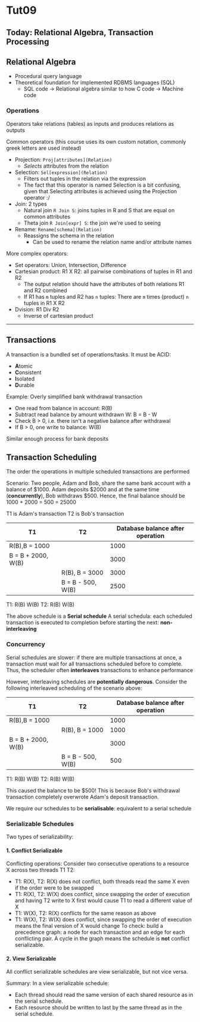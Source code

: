 # Tut09

## Today: Relational Algebra, Transaction Processing

## Relational Algebra

- Procedural query language
- Theoretical foundation for implemented RDBMS languages (SQL)
  - SQL code -> Relational algebra similar to how C code -> Machine code

### Operations

Operators take relations (tables) as inputs and produces relations as outputs

Common operators (this course uses its own custom notation, commonly greek letters are used instead)

- Projection: `Proj[attributes](Relation)`
  - _Selects_ attributes from the relation
- Selection: `Sel[expression](Relation)`
  - Filters out tuples in the relation via the expression
  - The fact that this operator is named Selection is a bit confusing, given that Selecting attributes is achieved using the Projection operator :/
- Join: 2 types
    - Natural join `R Join S`: joins tuples in R and S that are equal on common attributes
    - Theta join `R Join[expr] S`: the join we're used to seeing
- Rename: `Rename[schema](Relation)`
  - Reassigns the schema in the relation
    - Can be used to rename the relation name and/or attribute names

More complex operators:

- Set operators: Union, Intersection, Difference
- Cartesian product: R1 X R2: all pairwise combinations of tuples in R1 and R2
    - The output relation should have the attributes of both relations R1 and R2 combined
    - If R1 has `m` tuples and R2 has `n` tuples: There are `m` times (product) `n` tuples in R1 X R2
- Dvision: R1 Div R2
    - Inverse of cartesian product

---

## Transactions

A transaction is a bundled set of operations/tasks. It must be ACID:

- **A**tomic
- **C**onsistent
- **I**solated
- **D**urable

Example: Overly simplified bank withdrawal transaction

- One read from balance in account: R(B)
- Subtract read balance by amount withdrawn W: B = B - W
- Check B > 0, i.e. there isn't a negative balance after withdrawal
- If B > 0, one write to balance: W(B)

Similar enough process for bank deposits

## Transaction Scheduling

The order the operations in multiple scheduled transactions are performed

Scenario: Two people, Adam and Bob, share the same bank account with a balance of $1000.
Adam deposits $2000 and at the same time (**concurrently**), Bob withdraws $500.
Hence, the final balance should be 1000 + 2000 = 500 = 25000

T1 is Adam's transaction
T2 is Bob's transaction

| T1                 | T2                | Database balance after operation |
|--------------------|-------------------|----------------------------------|
| R(B),B = 1000      |                   | 1000                             |
| B = B + 2000, W(B) |                   | 3000                             |
|                    | R(B), B = 3000    | 3000                             |
|                    | B = B - 500, W(B) | 2500                             |

T1: R(B) W(B)
T2:           R(B) W(B)

The above schedule is a **Serial schedule**
A serial schedula: each scheduled transaction is executed to completion before starting the next: **non-interleaving**

### Concurrency

Serial schedules are slower: if there are multiple transactions at once, a transaction must wait for all transactions scheduled before to complete.
Thus, the scheduler often **interleaves** transactions to enhance performance

However, interleaving schedules are **potentially dangerous**. Consider the following interleaved scheduling of the scenario above:

| T1                 | T2                | Database balance after operation |
|--------------------|-------------------|----------------------------------|
| R(B),B = 1000      |                   | 1000                             |
|                    | R(B), B = 1000    | 1000                             |
| B = B + 2000, W(B) |                   | 3000                             |
|                    | B = B - 500, W(B) | 500                              |

T1: R(B)      W(B)
T2:      R(B)      W(B)

This caused the balance to be $500! This is because Bob's withdrawal transaction 
completely overwrote Adam's deposit transaction.

We require our schedules to be **serialisable**: equivalent to a serial schedule

### Serializable Schedules

Two types of serializability:

#### 1. Conflict Serializable

Conflicting operations: Consider two consecutive operations to a resource X across two threads T1 T2:
- T1: R(X), T2: R(X) does not conflict, both threads read the same X even if the order were to be swapped
- T1: R(X), T2: W(X) does conflict, since swapping the order of execution and having T2 write to X first would cause T1 to read a different value of X
- T1: W(X), T2: R(X) conflicts for the same reason as above
- T1: W(X), T2: W(X) does conflict, since swapping the order of execution means the final version of X would change
To check: build a precedence graph: a node for each transaction and an edge for each conflicting pair. A cycle in the graph means the schedule is **not** conflict serializable.

#### 2. View Serializable

All conflict serializable schedules are view serializable, but not vice versa.

Summary: In a view serializable schedule:
- Each thread should read the same version of each shared resource as in the serial schedule.
- Each resource should be written to last by the same thread as in the serial schedule.


